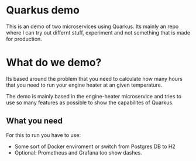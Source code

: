 # Quarkus demo
This is an demo of two microservices using Quarkus. Its mainly an repo where I can try out differnt stuff, experiment and not something that is made for production.

# What do we demo?
Its based around the problem that you need to calculate how many hours that you need to run your engine heater at an given temperature.

The demo is mainly based in the engine-heater microservice and tries to use so many features as possible to show the capabilites of Quarkus.

## What you need
For this to run you have to use:
- Some sort of Docker enviroment or switch from Postgres DB to H2
- Optional: Prometheus and Grafana too show dashes.
